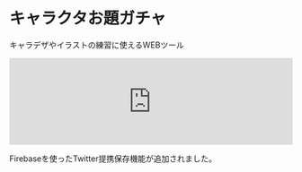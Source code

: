 # キャラクタお題ガチャ
キャラデザやイラストの練習に使えるWEBツール

<iframe 
  class="hatenablogcard" 
  style="width:100%;height:155px;max-width:680px;" 
  title="キャラデザお題ガチャ | 髪型、服装、表情、職業、設定、一人称など、キャラクターの要素をランダムに排出します。キャラクターデザインのお題やイラストの練習にお使いください。" 
  src="https://hatenablog-parts.com/embed?url=https://chara-gacha.com/" 
  width="300" height="150" frameborder="0" scrolling="no">
</iframe>

Firebaseを使ったTwitter提携保存機能が追加されました。